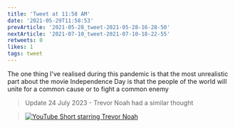```yaml
---
title: 'Tweet at 11:58 AM'
date: '2021-05-29T11:58:53'
prevArticle: '2021-05-28_tweet-2021-05-28-16-28-50'
nextArticle: '2021-07-10_tweet-2021-07-10-18-22-55'
retweets: 0
likes: 1
tags: tweet
---
```

The one thing I've realised during this pandemic is that the most unrealistic part about the movie Independence Day is that the people of the world will unite for a common cause or to fight a common enemy

> Update 24 July 2023 - Trevor Noah had a similar thought

> [![YouTube Short starring Trevor Noah](https://img.youtube.com/vi/hqSDgkZMZhc/0.jpg)](https://youtube.com/shorts/hqSDgkZMZhc?feature=share "Trevor Noah's Hilarious Take on Movie Expectations vs. Real Life")